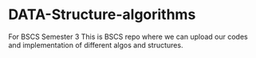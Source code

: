 # DATA-Structure-algorithms
For BSCS Semester 3
This is BSCS repo where we can upload our codes and implementation of different algos and structures.
